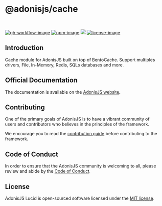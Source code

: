 # @adonisjs/cache

<br />

[![gh-workflow-image]][gh-workflow-url] [![npm-image]][npm-url] ![][typescript-image] [![license-image]][license-url]

## Introduction
Cache module for AdonisJS built on top of BentoCache. Support multiples drivers, File, In-Memory, Redis, SQLs databases and more.

## Official Documentation
The documentation is available on the [AdonisJS website](https://docs.adonisjs.com/guides/cache/introduction).

## Contributing
One of the primary goals of AdonisJS is to have a vibrant community of users and contributors who believes in the principles of the framework.

We encourage you to read the [contribution guide](https://github.com/adonisjs/.github/blob/main/docs/CONTRIBUTING.md) before contributing to the framework.

## Code of Conduct
In order to ensure that the AdonisJS community is welcoming to all, please review and abide by the [Code of Conduct](https://github.com/adonisjs/.github/blob/main/docs/CODE_OF_CONDUCT.md).

## License
AdonisJS Lucid is open-sourced software licensed under the [MIT license](LICENSE.md).

[gh-workflow-image]: https://img.shields.io/github/actions/workflow/status/adonisjs/cache/test.yml?style=for-the-badge
[gh-workflow-url]: https://github.com/adonisjs/cache/actions/workflows/test.yml "Github action"

[npm-image]: https://img.shields.io/npm/v/@adonisjs/cache/latest.svg?style=for-the-badge&logo=npm
[npm-url]: https://www.npmjs.com/package/@adonisjs/cache/v/latest "npm"

[typescript-image]: https://img.shields.io/badge/Typescript-294E80.svg?style=for-the-badge&logo=typescript

[license-url]: LICENSE.md
[license-image]: https://img.shields.io/github/license/adonisjs/cache?style=for-the-badge
